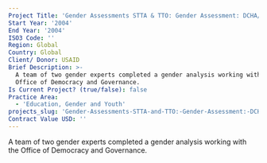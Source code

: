```yaml
---
Project Title: 'Gender Assessments STTA & TTO: Gender Assessment: DCHA/DG Strategy (TDY 39)'
Start Year: '2004'
End Year: '2004'
ISO3 Code: ''
Region: Global
Country: Global
Client/ Donor: USAID
Brief Description: >-
  A team of two gender experts completed a gender analysis working with the
  Office of Democracy and Governance.
Is Current Project? (true/false): false
Practice Area:
  - 'Education, Gender and Youth'
projects_slug: 'Gender-Assessments-STTA-and-TTO:-Gender-Assessment:-DCHADG-Strategy-(TDY-39)'
Contract Value USD: ''
---
```

A team of two gender experts completed a gender analysis working with the Office of Democracy and Governance.